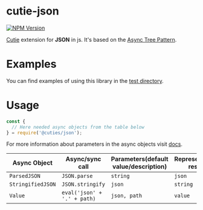 # cutie-json

[![NPM Version][npm-image]][npm-url]

[Cutie](https://github.com/Guseyn/cutie) extension for <b>JSON</b> in js. It's based on the [Async Tree Pattern](https://github.com/Guseyn/async-tree-patern/blob/master/Async_Tree_Patern.pdf).

# Examples

You can find examples of using this library in the [test directory](https://github.com/Guseyn/cutie-json/tree/master/test).

# Usage

```js
const {
  // Here needed async objects from the table below
} = require('@cuties/json');
```

For more information about parameters in the async objects visit [docs](https://developer.mozilla.org/ru/docs/Web/JavaScript/Reference/Global_Objects/JSON).

| Async Object  | Async/sync call | Parameters(default value/description) | Representation result |
| ------------- | ----------------| ---------- | --------------------- |
| `ParsedJSON`     | `JSON.parse` | `string` | `json` |
| `StringifiedJSON` | `JSON.stringify` | `json` | `string` |
| `Value` | `eval('json' + '.' + path)` | `json, path` | `value` |

[npm-image]: https://img.shields.io/npm/v/@cuties/json.svg
[npm-url]: https://npmjs.org/package/@cuties/json
